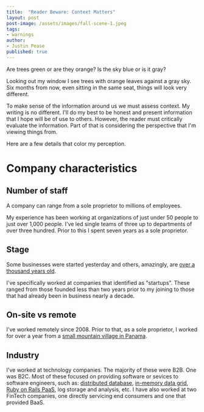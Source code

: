 ```yaml
---
title:  "Reader Beware: Context Matters"
layout: post
post-image: /assets/images/fall-scene-1.jpeg
tags:
- warnings
author: 
- Justin Pease
published: true
---
```


Are trees green or are they orange? Is the sky blue or is it gray?

Looking out my window I see trees with orange leaves against a gray sky. Six
months from now, even sitting in the same seat, things will look very different.

To make sense of the information around us we must assess context. My writing
is no different. I'll do my best to be honest and present information that I
hope will be of use to others. However, the reader must critically evaluate the
information. Part of that is considering the perspective that I'm viewing things
from.

Here are a few details that color my perception.

# Company characteristics

## Number of staff

A company can range from a sole proprietor to millions of employees.

My experience has been working at organizations of just under 50 people to just
over 1,000 people. I've led single teams of three up to departments of over
three hundred. Prior to this I spent seven years as a sole proprietor.

## Stage

Some businesses were started yesterday and others, amazingly, are [over a
thousand years old](https://en.wikipedia.org/wiki/Kongō_Gumi).

I've specifically worked at companies that identified as "startups". These
ranged from those founded less than two years prior to my joining to those that
had already been in business nearly a decade.

## On-site vs remote

I've worked remotely since 2008. Prior to that, as a sole proprietor, I worked
for over a year from a
[small mountain village in Panama](https://en.wikipedia.org/wiki/Cerro_Punta,_Chiriquí).

## Industry

I've worked at technology companies. The majority of these were B2B. One was
B2C. Most of these focused on providing software or sevices to software
engineers, such as: [distributed database](https://riak.com),
[in-memory data grid](https://hazelcast.com),
[Ruby on Rails PaaS](https://www.engineyard.com), log storage and analysis,
etc. I have also worked at two FinTech companies, one directly servicing end
consumers and one that provided BaaS.
